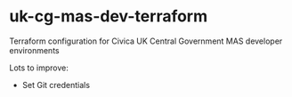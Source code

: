 # uk-cg-mas-dev-terraform
Terraform configuration for Civica UK Central Government MAS developer environments

Lots to improve:

- Set Git credentials
